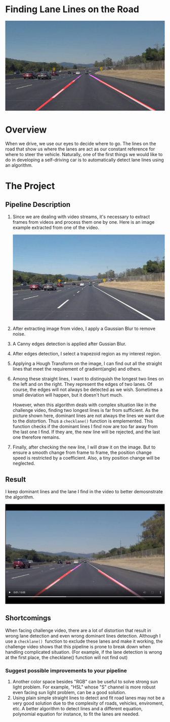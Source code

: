 # **Finding Lane Lines on the Road**

![p1_1](https://github.com/yan1li/Self-Driving-Car-Engineer-Projects/blob/main/P1_Finding_Lane-Lines/Demonstration/p1_1.jpg)

# Overview

When we drive, we use our eyes to decide where to go. The lines on the road that show us where the lanes are act as our constant reference for where to steer the vehicle. Naturally, one of the first things we would like to do in developing a self-driving car is to automatically detect lane lines using an algorithm.

# The Project

## Pipeline Description

1. Since we are dealing with video streams, it's necessary to extract frames from videos and process them one by one. Here is an image example extracted from one of the video.

   ![p1_2](https://github.com/yan1li/Self-Driving-Car-Engineer-Projects/blob/main/P1_Finding_Lane-Lines/Demonstration/p1_2.jpg)

2. After extracting image from video, I apply a Gaussian Blur to remove noise.

3. A Canny edges detection is applied after Gussian Blur.

4. After edges detection, I select a trapezoid region as my interest region.

5. Applying a Hough Transform on the image, I can find out all the straight lines that meet the requirement of gradient(angle) and others.

6. Among these straight lines, I want to distinguish the longest two lines on the left and on the right. They represent the edges of two lanes. Of course, the edges will not always be detected as we wish. Sometimes a small deviation will happen, but it doesn't hurt much. 

   However, when this algorithm deals with complex situation like in the challenge video, finding two longest lines is far from sufficient. As the picture shown here, dominant lines are not always the lines we want due to the distortion. Thus a `checklane()` function is emplemented. This function checks if the dominant lines I find now are too far away from the last one I find. If they are, the new line will be rejected, and the last one therefore remains. 

7. Finally, after checking the new line, I will draw it on the image. But to ensure a smooth change from frame to frame, the position change speed is restricted by a coefficient. Also, a tiny position change will be neglected.

## Result

I keep dominant lines and the lane I find in the video to better demosnstrate the algorithm.

![p1_3](https://github.com/yan1li/Self-Driving-Car-Engineer-Projects/blob/main/P1_Finding_Lane-Lines/Demonstration/p1_3.jpg)

## Shortcomings

When facing challenge video, there are a lot of distortion that result in wrong lane detection and even wrong dominant lines detection. Although I use a `checklane() `function to exclude these lanes and make it working, the challenge video shows that this pipeline is prone to break down when handling complicated situation. (For example, if the lane detection is wrong at the first place, the checklane() function will not find out)

### Suggest possible improvements to your pipeline

1. Another color space besides "RGB" can be useful to solve strong sun light problem. For example, "HSL" whose "S" channel is more robust even facing sun light problem, can be a good solution.
2. Using plain simple straight lines to detect and fit road lanes may not be a very good solution due to the complexity of roads, vehicles, enviroment, etc. A better algorithm to detect lines and a different equation, polynomial equation for instance, to fit the lanes are needed.

